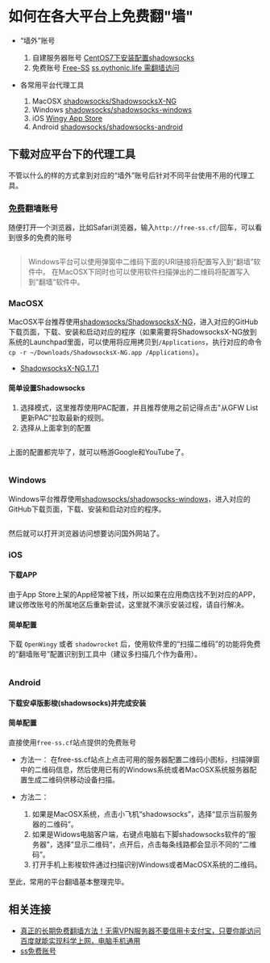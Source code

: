 # 如何在各大平台上免费翻"墙"

* “墙外”账号
    1. 自建服务器账号 [CentOS7下安装配置shadowsocks](/os/centos/installing-configuration-shadowsocks-under-centos-7.md)
    2. 免费账号 [Free-SS](http://free-ss.cf/) [ss.pythonic.life 需翻墙访问](http://ss.pythonic.life)

* 各常用平台代理工具
    1. MacOSX [shadowsocks/ShadowsocksX-NG](https://github.com/shadowsocks/ShadowsocksX-NG)
    2. Windows [shadowsocks/shadowsocks-windows](https://github.com/shadowsocks/shadowsocks-windows)
    3. iOS [Wingy App Store](https://itunes.apple.com/us/app/wingy-http-s-socks5-proxy-utility/id1178584911)
    4. Android [shadowsocks/shadowsocks-android](https://github.com/shadowsocks/shadowsocks-android/releases)

## 下载对应平台下的代理工具

不管以什么的样的方式拿到对应的“墙外”账号后针对不同平台使用不用的代理工具。

### [免费](http://free-ss.cf/)翻墙账号

随便打开一个浏览器，比如Safari浏览器，输入`http://free-ss.cf/`回车，可以看到很多的免费的账号

<img :src="$withBase('/images/tools/how-to-be-free-on-all-major-platforms-over-the-fire-wall-use-free-ss-number.png')" alt="">

> Windows平台可以使用弹窗中二维码下面的URI链接将配置写入到“翻墙”软件中。
> 在MacOSX下同时也可以使用软件扫描弹出的二维码将配置写入到“翻墙”软件中。

### MacOSX

MacOSX平台推荐使用[shadowsocks/ShadowsocksX-NG](https://github.com/shadowsocks/ShadowsocksX-NG)，进入对应的GitHub下载页面，下载、安装和启动对应的程序（如果需要将ShadowsocksX-NG放到系统的Launchpad里面，可以使用将应用拷贝到`/Applications`，执行对应的命令`cp
-r ~/Downloads/ShadowsocksX-NG.app /Applications`）。

- [ShadowsocksX-NG.1.7.1](https://github.com/shadowsocks/ShadowsocksX-NG/releases/download/v1.7.1/ShadowsocksX-NG.1.7.1.zip)

#### 简单设置Shadowsocks

1. 选择模式，这里推荐使用PAC配置，并且推荐使用之前记得点击"从GFW List更新PAC"拉取最新的规则。
2. 选择从上面拿到的配置

<img :src="$withBase('/images/tools/how-to-be-free-on-all-major-platforms-over-the-fire-wall-shadowsocks-macos-ui.png')" alt="">

上面的配置都完毕了，就可以畅游Google和YouTube了。

<img :src="$withBase('/images/tools/how-to-be-free-on-all-major-platforms-over-the-fire-wall-hello-google.png')" alt="">

### Windows

Windows平台推荐使用[shadowsocks/shadowsocks-windows](https://github.com/shadowsocks/shadowsocks-windows)，进入对应的GitHub下载页面，下载、安装和启动对应的程序。

<img :src="$withBase('/images/tools/how-to-be-free-on-all-major-platforms-over-the-fire-wall-shadowsocks-windows-ui.png')" alt="">

然后就可以打开浏览器访问想要访问国外网站了。

### iOS

#### 下载APP

由于App Store上架的App经常被下线，所以如果在应用商店找不到对应的APP，建议修改账号的所属地区后重新尝试，这里就不演示安装过程，请自行解决。

#### 简单配置

下载 `OpenWingy` 或者 `shadowrocket` 后，使用软件里的“扫描二维码”的功能将免费的“翻墙账号”配置识别到工具中（建议多扫描几个作为备用）。

<img :src="$withBase('images/tools/how-to-be-free-on-all-major-platforms-over-the-fire-wall-use-open-wingy-ui.jpeg')" alt="">

### Android

#### 下载安卓版影梭(shadowsocks)并完成安装

#### 简单配置

直接使用`free-ss.cf`站点提供的免费账号

- 方法一： 在free-ss.cf站点上点击可用的服务器配置二维码小图标，扫描弹窗中的二维码信息，然后使用已有的Windows系统或者MacOSX系统服务器配置生成二维码供移动设备扫描。

- 方法二：
    1. 如果是MacOSX系统，点击小飞机“shadowsocks”，选择“显示当前服务器的二维码”。
    2. 如果是Widows电脑客户端，右键点电脑右下脚shadowsocks软件的“服务器”，选择”显示二维码“，点开后，点击每条线路都会显示不同的“二维码”。
    3. 打开手机上影梭软件通过扫描识别Windows或者MacOSX系统的二维码。

至此，常用的平台翻墙基本整理完毕。

## 相关连接

- [真正的长期免费翻墙方法！无需VPN服务器不要信用卡支付宝，只要你能访问百度就能实现科学上网，电脑手机通用](https://www.youtube.com/watch?v=UdTd6CKMzaA&t=0s&index=6&list=PLIgoCKlRUSeY8QKhi7UGt3ePwtxyKdeqd)
- [ss免费账号](https://github.com/Alvin9999/new-pac/wiki/ss%E5%85%8D%E8%B4%B9%E8%B4%A6%E5%8F%B7)

